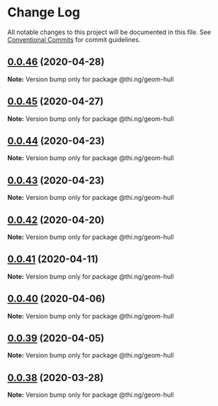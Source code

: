 # Change Log

All notable changes to this project will be documented in this file.
See [Conventional Commits](https://conventionalcommits.org) for commit guidelines.

## [0.0.46](https://github.com/thi-ng/umbrella/compare/@thi.ng/geom-hull@0.0.45...@thi.ng/geom-hull@0.0.46) (2020-04-28)

**Note:** Version bump only for package @thi.ng/geom-hull





## [0.0.45](https://github.com/thi-ng/umbrella/compare/@thi.ng/geom-hull@0.0.44...@thi.ng/geom-hull@0.0.45) (2020-04-27)

**Note:** Version bump only for package @thi.ng/geom-hull





## [0.0.44](https://github.com/thi-ng/umbrella/compare/@thi.ng/geom-hull@0.0.43...@thi.ng/geom-hull@0.0.44) (2020-04-23)

**Note:** Version bump only for package @thi.ng/geom-hull





## [0.0.43](https://github.com/thi-ng/umbrella/compare/@thi.ng/geom-hull@0.0.42...@thi.ng/geom-hull@0.0.43) (2020-04-23)

**Note:** Version bump only for package @thi.ng/geom-hull





## [0.0.42](https://github.com/thi-ng/umbrella/compare/@thi.ng/geom-hull@0.0.41...@thi.ng/geom-hull@0.0.42) (2020-04-20)

**Note:** Version bump only for package @thi.ng/geom-hull





## [0.0.41](https://github.com/thi-ng/umbrella/compare/@thi.ng/geom-hull@0.0.40...@thi.ng/geom-hull@0.0.41) (2020-04-11)

**Note:** Version bump only for package @thi.ng/geom-hull





## [0.0.40](https://github.com/thi-ng/umbrella/compare/@thi.ng/geom-hull@0.0.39...@thi.ng/geom-hull@0.0.40) (2020-04-06)

**Note:** Version bump only for package @thi.ng/geom-hull





## [0.0.39](https://github.com/thi-ng/umbrella/compare/@thi.ng/geom-hull@0.0.38...@thi.ng/geom-hull@0.0.39) (2020-04-05)

**Note:** Version bump only for package @thi.ng/geom-hull





## [0.0.38](https://github.com/thi-ng/umbrella/compare/@thi.ng/geom-hull@0.0.37...@thi.ng/geom-hull@0.0.38) (2020-03-28)

**Note:** Version bump only for package @thi.ng/geom-hull
